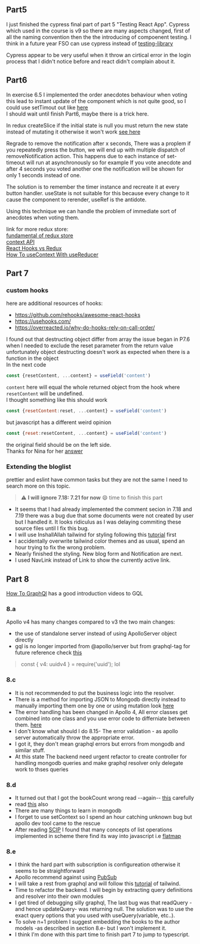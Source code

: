 
 
## Part5 
I just finished the cypress final part of part 5 "Testing React App".
Cypress which used in the course is v9 so there are many aspects changed, first of all the naming convention
then the the introducing of compoenent testing. 
I think in a future year FSO can use cypress instead of [testing-library](https://github.com/testing-library/react-testing-library)

Cypress appear to be very useful when it throw an cirtical error in the login process that I didn't notice before
and react didn't complain about it.

## Part6
In exercise 6.5 I implemented the order anecdotes behaviour when voting
this lead to instant update of the component which is not quite good, 
so I could use setTimout out like [here](https://www.pluralsight.com/guides/how-to-fire-periodic-actions-using-settimeout-and-dispatcher-in-redux)  
I should wait until finish Part6, maybe there is a trick here.


In redux createSlice if the initial state is null you must return the new state 
instead of mutating it otherwise it won't work
[see here](https://stackoverflow.com/questions/62966863/a-case-reducer-on-a-non-draftable-value-must-not-return-undefined)

Regrade to remove the notification after x seconds, There was a proplem 
if you repeatedly press the button, we will end up with
multiple dispatch of removeNotification action. 
This happens due to each instance of set-timeout will run at 
asynchronously so for example If you vote anecdote 
and after 4 seconds you voted another one the notification
will be shown for only 1 seconds instead of one.

The solution is to remember the timer instance and 
recreate it at every button handler. useState is not 
suitable for this because every change to it cause 
the component to rerender, useRef is the antidote.

Using this technique we can handle the problem of 
immediate sort of anecdotes when voting them.

link for more redux store:   
[fundamental of redux store](https://egghead.io/courses/fundamentals-of-redux-course-from-dan-abramov-bd5cc867)  
[context API](https://reactjs.org/docs/context.html)  
[React Hooks vs Redux](https://www.simplethread.com/cant-replace-redux-with-hooks/)  
[How To useContext With useReducer](https://hswolff.com/blog/how-to-usecontext-with-usereducer/)


## Part 7 

### custom hooks 
here are additional resources of hooks: 
- https://github.com/rehooks/awesome-react-hooks
- https://usehooks.com/
- https://overreacted.io/why-do-hooks-rely-on-call-order/

I found out that destructing object differ from array
the issue began in P7.6 when I needed to exclude 
the reset parameter from the return value
unfortunately object destructing doesn't work as
expected when there is a function in the object<br/>
In the next code 
```js
const {resetContent, ...content} = useField('content')
```
`content` here will equal the whole returned object 
from the hook where `resetContent` will be undefined.  
I thought something like this should work
```js
const {resetContent:reset, ...content} = useField('content')
```
but javascript has a different weird opinion
```js
const {reset:resetContent, ...content} = useField('content')
```
the original field should be on the left side.<br/>
Thanks for Nina for her [answer](https://stackoverflow.com/a/57065418)

### Extending the bloglist
prettier and eslint have common tasks but they are not the same
I need to search more on this topic.

> :warning: **I will ignore 7.18: 7.21 for now**
> :smile: time to finish this part 
- It seems that I had already implemented the comment secion in 7.18 and 7.19 there was a bug due that some documents were not created by user but I handled it. It looks ridiculus as I was delaying commiting these source files until I fix this bug.  
- I will use InshallAllah tailwind for styling following this [tutorial](https://www.youtube.com/watch?v=dFgzHOX84xQ&t=2751s) first
- I accidentally overwrite tailwind color themes and as usual, spend an hour trying to fix the wrong problem.
- Nearly finished the styling. New blog form and Notification are next.
- I used NavLink instead of Link to show the currently active link.

## Part 8
[How To GraphQl](https://www.howtographql.com/basics/) has a good introduction videos to GQL
### 8.a 
Apollo v4 has many changes compared to v3 
the two main changes: 
- the use of standalone server instead of using ApolloServer object directly
- gql is no longer imported from @apollo/server but from graphql-tag
for future reference check [this](https://www.apollographql.com/docs/apollo-server/migration/)
> const { v4: uuidv4 } = require('uuid'); lol 

### 8.c 
- It is not recommended to put the business logic into the resolver.  
- There is a method for importing JSON to Mongodb directly instead to manually importing them one by one or using mutation 
look [here](https://www.mongodb.com/compatibility/json-to-mongodb)
- The error handling has been changed in Apollo 4, All error classes get combined into one class and you use error code to differniate between them. [here](https://www.apollographql.com/docs/apollo-server/migration/#apolloerror)
- I don't know what should I do 8.15- The error validation - as apollo server automatically throw the appropriate error.
- I got it, they don't mean graphql errors but errors from mongodb and similar stuff.
- At this state The backend need urgent refactor to create controller for handling mongodb queries and make graphql resolver only delegate work to thses queries

### 8.d
- It turned out that I got the bookCount wrong read --again-- [this](https://mongoosejs.com/docs/populate.html#query-conditions) carefully
- read [this](https://stackoverflow.com/questions/11303294/querying-after-populate-in-mongoose) also 
- There are many things to learn in mongodb
- I forget to use setContext so I spend an hour catching unknown bug but apollo dev tool came to the rescue
- After reading [SCIP](https://mitp-content-server.mit.edu/books/content/sectbyfn/books_pres_0/6515/sicp.zip/index.html) I found that many concepts of list operations implemented in scheme there find its way into javascript i.e [flatmap](https://developer.mozilla.org/en-US/docs/Web/JavaScript/Reference/Global_Objects/Array/flatMap)
### 8.e
- I think the hard part with subscription is configureation otherwise it seems to be straightforward
- Apollo recommend against using [PubSub](https://www.apollographql.com/docs/apollo-server/data/subscriptions#the-pubsub-class)
- I will take a rest from graphql and will follow this [tutorial](https://www.youtube.com/watch?v=dFgzHOX84xQ) of tailwind.
- Time to refactor the backend. I will begin by extracting query definitions and resolver into their own modules
- I get tired of debugging silly graphql, The last bug was that readQuery -and hence updateQuery- was returning null. The solution was to use the exact query options that you used with useQuery(variable, etc..).
- To solve n+1 problem I suggest embedding the books to the author models -as described in section 8.e- but I won't implement it. 
- I think I'm done with this part time to finish part 7 to jump to typescript.